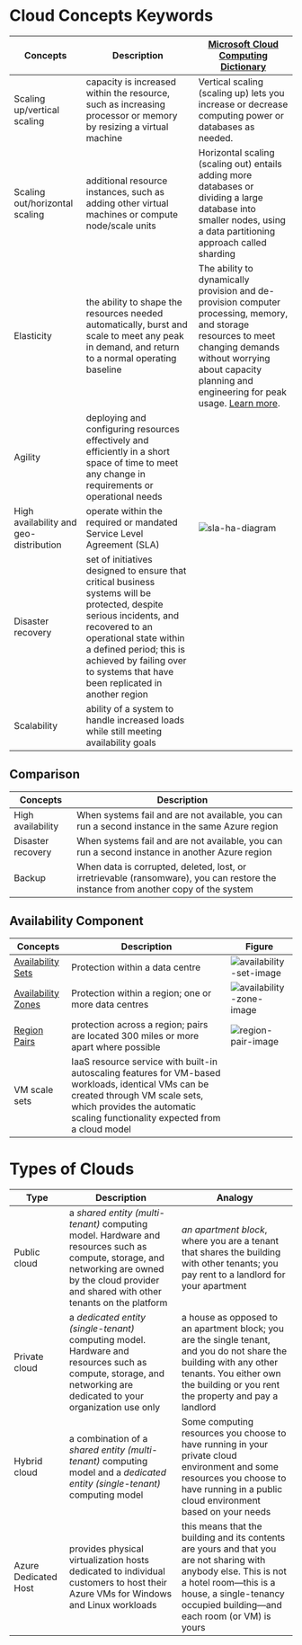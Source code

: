 # Cloud Concepts Keywords
| Concepts | Description | [Microsoft Cloud Computing Dictionary](https://azure.microsoft.com/en-ca/resources/cloud-computing-dictionary/) |
| --- | --- | --- |
| Scaling up/vertical scaling | capacity is increased within the resource, such as increasing processor or memory by resizing a virtual machine | Vertical scaling (scaling up) lets you increase or decrease computing power or databases as needed. |
| Scaling out/horizontal scaling | additional resource instances, such as adding other virtual machines or compute node/scale units | Horizontal scaling (scaling out) entails adding more databases or dividing a large database into smaller nodes, using a data partitioning approach called sharding |
| Elasticity | the ability to shape the resources needed automatically, burst and scale to meet any peak in demand, and return to a normal operating baseline | The ability to dynamically provision and de-provision computer processing, memory, and storage resources to meet changing demands without worrying about capacity planning and engineering for peak usage. [Learn more](https://azure.microsoft.com/en-ca/resources/cloud-computing-dictionary/what-is-elastic-computing/). | 
| Agility | deploying and configuring resources effectively and efficiently in a short space of time to meet any change in requirements or operational needs |  |
| High availability and geo-distribution | operate within the required or mandated Service Level Agreement (SLA) | ![sla-ha-diagram](https://learn.microsoft.com/en-us/azure/architecture/high-availability/images/high-availability-004.png) |
| Disaster recovery | set of initiatives designed to ensure that critical business systems will be protected, despite serious incidents, and recovered to an operational state within a defined period; this is achieved by failing over to systems that have been replicated in another region |  |
| Scalability | ability of a system to handle increased loads while still meeting availability goals |  |

## Comparison
| Concepts | Description |
| --- | --- |
| High availability | When systems fail and are not available, you can run a second instance in the same Azure region |
| Disaster recovery | When systems fail and are not available, you can run a second instance in another Azure region |
| Backup | When data is corrupted, deleted, lost, or irretrievable (ransomware), you can restore the instance from another copy of the system |

## Availability Component
| Concepts | Description | Figure |
| --- | --- | --- |
| [Availability Sets](https://learn.microsoft.com/en-us/azure/virtual-machines/availability-set-overview) | Protection within a data centre | ![availability-set-image](https://learn.microsoft.com/en-us/azure/virtual-machines/media/virtual-machines-common-manage-availability/md-fd-updated.png) |
| [Availability Zones](https://learn.microsoft.com/en-us/azure/reliability/availability-zones-overview) | Protection within a region; one or more data centres | ![availability-zone-image](https://learn.microsoft.com/en-us/azure/reliability/media/availability-zones.png) |
| [Region Pairs](https://learn.microsoft.com/en-us/azure/reliability/cross-region-replication-azure) | protection across a region; pairs are located 300 miles or more apart where possible | ![region-pair-image](https://learn.microsoft.com/en-us/azure/reliability/media/cross-region-replication.png) |
| VM scale sets | IaaS resource service with built-in autoscaling features for VM-based workloads, identical VMs can be created through VM scale sets, which provides the automatic scaling functionality expected from a cloud model |  |

# Types of Clouds
| Type | Description | Analogy |
| --- | --- | --- |
| Public cloud | a *shared entity (multi-tenant)* computing model. Hardware and resources such as compute, storage, and networking are owned by the cloud provider and shared with other tenants on the platform | *an apartment block*, where you are a tenant that shares the building with other tenants; you pay rent to a landlord for your apartment |
| Private cloud | a *dedicated entity (single-tenant)* computing model. Hardware and resources such as compute, storage, and networking are dedicated to your organization use only | a house as opposed to an apartment block; you are the single tenant, and you do not share the building with any other tenants. You either own the building or you rent the property and pay a landlord |
| Hybrid cloud | a combination of a *shared entity (multi-tenant)* computing model and a *dedicated entity (single-tenant)* computing model | Some computing resources you choose to have running in your private cloud environment and some resources you choose to have running in a public cloud environment based on your needs |
| Azure Dedicated Host |  provides physical virtualization hosts dedicated to individual customers to host their Azure VMs for Windows and Linux workloads | this means that the building and its contents are yours and that you are not sharing with anybody else. This is not a hotel room—this is a house, a single-tenancy occupied building—and each room (or VM) is yours |
